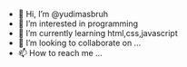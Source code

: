 - 👋 Hi, I’m @yudimasbruh
- 👀 I’m interested in programming 
- 🌱 I’m currently learning html,css,javascript
- 💞️ I’m looking to collaborate on ...
- 📫 How to reach me ...

<!---
yudimasbruh/yudimasbruh is a ✨ special ✨ repository because its `README.md` (this file) appears on your GitHub profile.
You can click the Preview link to take a look at your changes.
--->
